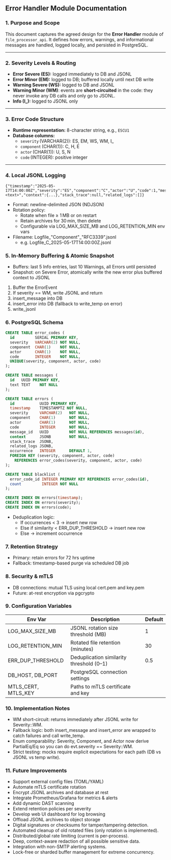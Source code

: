 ## Error Handler Module Documentation

### 1. Purpose and Scope
This document captures the agreed design for the **Error Handler** module of `file_processor_api`. It defines how errors, warnings, and informational messages are handled, logged locally, and persisted in PostgreSQL.

---

### 2. Severity Levels & Routing
- **Error Severe (ES):** logged immediately to DB and JSONL
- **Error Minor (EM):** logged to DB; buffered locally until next DB write
- **Warning Severe (WS):** logged to DB and JSONL 
- **Warning Minor (WM)**: events are **short-circuited** in the code: they never invoke any DB calls and only go to JSONL.
- **Info (I_):** logged to JSONL only

---

### 3. Error Code Structure
- **Runtime representation:** 8-character string, e.g., `ESCU1`
- **Database columns:**
    - `severity` (VARCHAR(2)): ES, EM, WS, WM, I_
    - `component` (CHAR(1)): C, H, E
    - `actor` (CHAR(1)): U, S, N
    - `code` (INTEGER): positive integer

---

### 4. Local JSONL Logging
```jsonl
{"timestamp":"2025-05-17T14:00:00Z","severity":"ES","component":"C","actor":"U","code":1,"message":"<text>","context":{...},"stack_trace":null,"related_logs":[]}
```

- Format: newline-delimited JSON (NDJSON)
- Rotation policy:
  - Rotate when file ≥ 1 MB or on restart 
  - Retain archives for 30 min, then delete 
  - Configurable via LOG_MAX_SIZE_MB and LOG_RETENTION_MIN env vars 
- Filename: Logfile_"Component"_"RFC3339".jsonl
  - e.g. Logfile_C_2025-05-17T14:00:00Z.jsonl

### 5. In-Memory Buffering & Atomic Snapshot
- Buffers: last 5 Info entries, last 10 Warnings, all Errors until persisted 
- Snapshot: on Severe Error, atomically write the new error plus buffered context to JSONL

1. Buffer the ErrorEvent
2. If severity == WM, write JSONL and return
3. insert_message into DB
4. insert_error into DB (fallback to write_temp on error)
5. write_jsonl

### 6. PostgreSQL Schema
```sql
CREATE TABLE error_codes (
  id         SERIAL PRIMARY KEY,
  severity   VARCHAR(2) NOT NULL,
  component  CHAR(1)    NOT NULL,
  actor      CHAR(1)    NOT NULL,
  code       INTEGER    NOT NULL,
  UNIQUE(severity, component, actor, code)
);

CREATE TABLE messages (
  id   UUID PRIMARY KEY,
  text TEXT    NOT NULL
);

CREATE TABLE errors (
  id           UUID PRIMARY KEY,
  timestamp    TIMESTAMPTZ NOT NULL,
  severity     VARCHAR(2)   NOT NULL,
  component    CHAR(1)      NOT NULL,
  actor        CHAR(1)      NOT NULL,
  code         INTEGER      NOT NULL,
  message_id   UUID         NOT NULL REFERENCES messages(id),
  context      JSONB        NOT NULL,
  stack_trace  JSONB,
  related_logs JSONB,
  occurrence   INTEGER      DEFAULT 1,
  FOREIGN KEY (severity, component, actor, code)
    REFERENCES error_codes(severity, component, actor, code)
);

CREATE TABLE blacklist (
  error_code_id INTEGER PRIMARY KEY REFERENCES error_codes(id),
  count         INTEGER NOT NULL
);

CREATE INDEX ON errors(timestamp);
CREATE INDEX ON errors(severity);
CREATE INDEX ON errors(code);
```
- Deduplication logic:
  - If occurrences < 3 → insert new row 
  - Else if similarity < ERR_DUP_THRESHOLD → insert new row 
  - Else → increment occurrence

### 7. Retention Strategy
- Primary: retain errors for 72 hrs uptime 
- Fallback: timestamp-based purge via scheduled DB job

### 8. Security & mTLS
- DB connections: mutual TLS using local cert.pem and key.pem 
- Future: at-rest encryption via pgcrypto

### 9. Configuration Variables

| Env Var             | Description                              | Default |
|---------------------|------------------------------------------|---------|
| LOG_MAX_SIZE_MB     | JSONL rotation size threshold (MB)       | 1       |
| LOG_RETENTION_MIN   | Rotated file retention (minutes)         | 30      |
| ERR_DUP_THRESHOLD   | Deduplication similarity threshold (0–1) | 0.5     |
| DB_HOST, DB_PORT    | PostgreSQL connection settings           |         |
| MTLS_CERT, MTLS_KEY | Paths to mTLS certificate and key        |         |

### 10. Implementation Notes
- WM short-circuit: returns immediately after JSONL write for Severity::WM. 
- Fallback logic: both insert_message and insert_error are wrapped to catch failures and call write_temp. 
- Enum comparability: Severity, Component, and Actor now derive PartialEq/Eq so you can do evt.severity == Severity::WM. 
- Strict testing: mocks require explicit expectations for each path (DB vs JSONL vs temp write).

### 11. Future Improvements
- Support external config files (TOML/YAML)
- Automate mTLS certificate rotation 
- Encrypt JSONL archives and database at rest 
- Integrate Prometheus/Grafana for metrics & alerts
- Add dynamic DAST scanning 
- Extend retention policies per severity 
- Develop web UI dashboard for log browsing 
- Offload JSONL archives to object storage
- Digital signatures or checksums for tamper/tampering detection. 
- Automated cleanup of old rotated files (only rotation is implemented). 
- Distributed/global rate limiting (current is per-process). 
- Deep, context-aware redaction of all possible sensitive data. 
- Integration with non-SMTP alerting systems. 
- Lock-free or sharded buffer management for extreme concurrency.